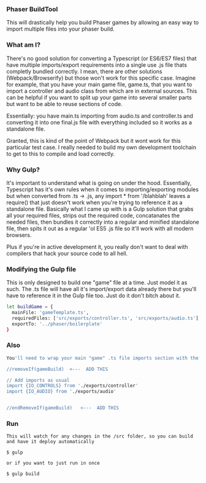 ### Phaser BuildTool
This will drastically help you build Phaser games by allowing an easy way to import multiple files into your phaser build.  

### What am I?
There's no good solution for converting a Typescript (or ES6/ES7 files) that have multiple imports/export requirements into a single use .js file thats completly bundled correctly.  I mean, there are other solutions (Webpack/Browserify) but those won't work for this specific case.  Imagine for example, that you have your main game file, game.ts, that you want to import a controller and audio class from which are in external sources.  This can be helpful if you want to split up your game into several smaller parts but want to be able to reuse sections of code.  

Essentially:  you have main.ts importing from audio.ts and controller.ts and converting it into one final.js file with everything included so it works as a standalone file.  

Granted, this is kind of the point of Webpack but it wont work for this particular test case.  I really needed to build my own development toolchain to get to this to compile and load correctly.  


### Why Gulp?
It's important to understand what is going on under the hood.  Essentially, Typescript has it's own rules when it comes to importing/exporting modules but when converted from .ts -> .js, any import * from '/blahblah' leaves a require() that just doesn't work when you're trying to reference it as a standalone file.  Basically what I came up with is a Gulp solution that grabs all your required files, strips out the required code, concatanates the needed files, then bundles it correctly into a regular and minified standalone file, then spits it out as a regular 'ol ES5 .js file so it'll work with all modern browsers.  

Plus if you're in active development it, you really don't want to deal with compilers that hack your source code to all hell.


### Modifying the Gulp file
This is only designed to build one "game" file at a time.  Just model it as such.  The .ts file will have all it's import/export data already there but you'll have to reference it in the Gulp file too.  Just do it don't bitch about it.  

```sh
let buildGame = {
  mainFile: 'gameTemplate.ts',
  requiredFiles: ['src/exports/controller.ts', 'src/exports/audio.ts'],    
  exportTo: '../phaser/boilerplate'
}

```

### Also
```sh
You'll need to wrap your main "game" .ts file imports section with the following snippet.

//removeIf(gameBuild)  <---  ADD THIS

// Add imports as usual
import {IO_CONTROLS} from './exports/controller'
import {IO_AUDIO} from './exports/audio'


//endRemoveIf(gameBuild)   <---  ADD THIS
```



### Run
```
This will watch for any changes in the /src folder, so you can build and have it deploy automatically

$ gulp  

or if you want to just run in once 

$ gulp build


```
